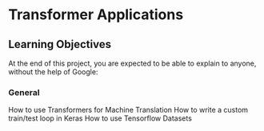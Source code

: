 # Transformer Applications

## Learning Objectives
At the end of this project, you are expected to be able to explain to anyone, without the help of Google:

### General
How to use Transformers for Machine Translation
How to write a custom train/test loop in Keras
How to use Tensorflow Datasets
